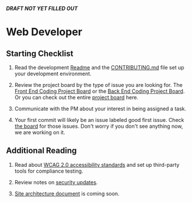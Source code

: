 **_DRAFT NOT YET FILLED OUT_**

# Web Developer

## Starting Checklist

1. Read the development [Readme](https://github.com/hackforla/[INSERT-REPO-NAME]/blob/main/README.md) and the [CONTRIBUTING.md](https://github.com/hackforla/CivicTechJobs/blob/main/CONTRIBUTING.md) file set up your development environment.

1. Review the project board by the type of issue you are looking for. The [Front End Coding Project Board](https://github.com/hackforla/CivicTechJobs/projects/1?card_filter_query=label%3A%22role%3A+frontend%22) or the [Back End Coding Project Board](https://github.com/hackforla/CivicTechJobs/projects/1?card_filter_query=label%3A%22role%3A+backend%22). Or you can check out the entire [project board](https://github.com/hackforla/CivicTechJobs/projects/1) here.

1. Communicate with the PM about your interest in being assigned a task.

1. Your first commit will likely be an issue labeled good first issue. Check [the board](https://github.com/hackforla/[INSERT-REPO-NAME-HERE]/projects/1?card_filter_query=label%3A%22good+first+issue%22) for those issues. Don't worry if you don't see anything now, we are working on it.

## Additional Reading

1. Read about [WCAG 2.0 accessibility standards](https://hackforla.github.io/CivicTechJobs/misc/ada-guide/) and set up third-party tools for compliance testing.

1. Review notes on [security updates](https://hackforla.github.io/CivicTechJobs/misc/security-updates/).

1. [Site architecture document]() is coming soon.
